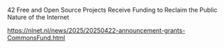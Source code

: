 42 Free and Open Source Projects Receive Funding to Reclaim the Public Nature of the Internet

https://nlnet.nl/news/2025/20250422-announcement-grants-CommonsFund.html